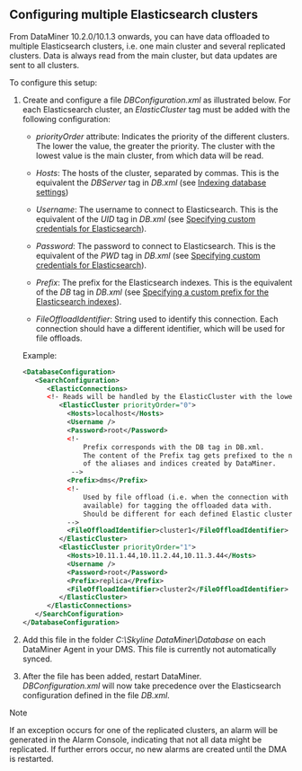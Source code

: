 ## Configuring multiple Elasticsearch clusters

From DataMiner 10.2.0/10.1.3 onwards, you can have data offloaded to multiple Elasticsearch clusters, i.e. one main cluster and several replicated clusters. Data is always read from the main cluster, but data updates are sent to all clusters.

To configure this setup:

1. Create and configure a file *DBConfiguration.xml* as illustrated below. For each Elasticsearch cluster, an *ElasticCluster* tag must be added with the following configuration:

    - *priorityOrder* attribute: Indicates the priority of the different clusters. The lower the value, the greater the priority. The cluster with the lowest value is the main cluster, from which data will be read.

    - *Hosts*: The hosts of the cluster, separated by commas. This is the equivalent the *DBServer* tag in *DB.xml* (see [Indexing database settings](../../part_7/SkylineDataminerFolder/DB_xml.md#indexing-database-settings))

    - *Username*: The username to connect to Elasticsearch. This is the equivalent of the *UID* tag in *DB.xml* (see [Specifying custom credentials for Elasticsearch](../../part_7/SkylineDataminerFolder/DB_xml.md#specifying-custom-credentials-for-elasticsearch)).

    - *Password*: The password to connect to Elasticsearch. This is the equivalent of the *PWD* tag in *DB.xml* (see [Specifying custom credentials for Elasticsearch](../../part_7/SkylineDataminerFolder/DB_xml.md#specifying-custom-credentials-for-elasticsearch)).

    - *Prefix*: The prefix for the Elasticsearch indexes. This is the equivalent of the *DB* tag in *DB.xml* (see [Specifying a custom prefix for the Elasticsearch indexes](../../part_7/SkylineDataminerFolder/DB_xml.md#specifying-a-custom-prefix-for-the-elasticsearch-indexes)).

    - *FileOffloadIdentifier*: String used to identify this connection. Each connection should have a different identifier, which will be used for file offloads.

    Example:

    ```xml
    <DatabaseConfiguration>                                                                     
       <SearchConfiguration>                                                                    
          <ElasticConnections>                                                                  
          <!- Reads will be handled by the ElasticCluster with the lowest priorityOrder -->     
             <ElasticCluster priorityOrder="0">                                                 
               <Hosts>localhost</Hosts>                                                        
               <Username />                                                                     
               <Password>root</Password>                                                       
               <!-                                                                              
                   Prefix corresponds with the DB tag in DB.xml.                                 
                   The content of the Prefix tag gets prefixed to the names                      
                   of the aliases and indices created by DataMiner.                              
                -->                                                                              
               <Prefix>dms</Prefix>                                                            
               <!-                                                                              
                   Used by file offload (i.e. when the connection with the Elastic cluster is not
                   available) for tagging the offloaded data with.                               
                   Should be different for each defined Elastic cluster connection.              
               -->                                                                               
               <FileOffloadIdentifier>cluster1</FileOffloadIdentifier>                         
             </ElasticCluster>                                                                  
             <ElasticCluster priorityOrder="1">                                                 
               <Hosts>10.11.1.44,10.11.2.44,10.11.3.44</Hosts>                                 
               <Username />                                                                     
               <Password>root</Password>                                                       
               <Prefix>replica</Prefix>                                                        
               <FileOffloadIdentifier>cluster2</FileOffloadIdentifier>                         
             </ElasticCluster>                                                                  
          </ElasticConnections>                                                                 
       </SearchConfiguration>                                                                   
    </DatabaseConfiguration>                                                                    
    ```

2. Add this file in the folder *C:\\Skyline DataMiner\\Database* on each DataMiner Agent in your DMS. This file is currently not automatically synced.

3. After the file has been added, restart DataMiner. *DBConfiguration.xml* will now take precedence over the Elasticsearch configuration defined in the file *DB.xml*.

> [!NOTE]
> If an exception occurs for one of the replicated clusters, an alarm will be generated in the Alarm Console, indicating that not all data might be replicated. If further errors occur, no new alarms are created until the DMA is restarted.
>
